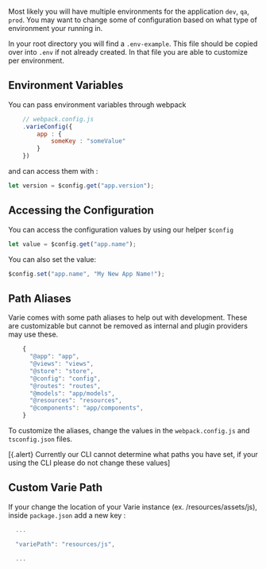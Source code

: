 Most likely you will have multiple environments for the application `dev`, `qa`, `prod`.
You may want to change some of configuration based on what type of environment your running in.

In your root directory you will find a `.env-example`. This file
should be copied over into `.env` if not already created. In that file
you are able to customize per environment.

## Environment Variables

You can pass environment variables through webpack

```js
    // webpack.config.js
    .varieConfig({
        app : {
            someKey : "someValue"
        }
    })
```

and can access them with :

```js
let version = $config.get("app.version");
```

## Accessing the Configuration

You can access the configuration values by using our helper `$config`

```js
let value = $config.get("app.name");
```

You can also set the value:

```js
$config.set("app.name", "My New App Name!");
```

## Path Aliases

Varie comes with some path aliases to help out with development.
These are customizable but cannot be removed as internal and plugin providers may use these.

```js
    {
      "@app": "app",
      "@views": "views",
      "@store": "store",
      "@config": "config",
      "@routes": "routes",
      "@models": "app/models",
      "@resources": "resources",
      "@components": "app/components",
    }
```

To customize the aliases, change the values in the `webpack.config.js` and `tsconfig.json` files.

[{.alert} Currently our CLI cannot determine what paths you have set, if your using the CLI please do not change these values]

## Custom Varie Path

If your change the location of your Varie instance (ex. /resources/assets/js), inside `package.json` add a new key :

```js
  ...

  "variePath": "resources/js",

  ...
```
